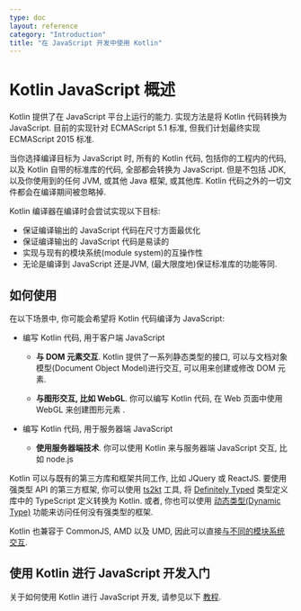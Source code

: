 ```yaml
---
type: doc
layout: reference
category: "Introduction"
title: "在 JavaScript 开发中使用 Kotlin"
---
```


# Kotlin JavaScript 概述

Kotlin 提供了在 JavaScript 平台上运行的能力. 实现方法是将 Kotlin 代码转换为 JavaScript. 目前的实现针对 ECMAScript 5.1 标准, 但我们计划最终实现 ECMAScript 2015 标准.

当你选择编译目标为 JavaScript 时, 所有的 Kotlin 代码, 包括你的工程内的代码, 以及 Kotlin 自带的标准库的代码, 全部都会转换为 JavaScript.
但是不包括 JDK, 以及你使用到的任何 JVM, 或其他 Java 框架, 或其他库. Kotlin 代码之外的一切文件都会在编译期间被忽略掉.

Kotlin 编译器在编译时会尝试实现以下目标:

* 保证编译输出的 JavaScript 代码在尺寸方面最优化
* 保证编译输出的 JavaScript 代码是易读的
* 实现与现有的模块系统(module system)的互操作性
* 无论是编译到 JavaScript 还是JVM, (最大限度地)保证标准库的功能等同.

## 如何使用

在以下场景中, 你可能会希望将 Kotlin 代码编译为 JavaScript:

* 编写 Kotlin 代码, 用于客户端 JavaScript

    * **与 DOM 元素交互**. Kotlin 提供了一系列静态类型的接口, 可以与文档对象模型(Document Object Model)进行交互, 可以用来创建或修改 DOM 元素.

    * **与图形交互, 比如 WebGL**. 你可以编写 Kotlin 代码, 在 Web 页面中使用 WebGL 来创建图形元素 .

* 编写 Kotlin 代码, 用于服务器端 JavaScript

    * **使用服务器端技术**. 你可以使用 Kotlin 来与服务器端 JavaScript 交互, 比如 node.js

Kotlin 可以与既有的第三方库和框架共同工作, 比如 JQuery 或 ReactJS. 要使用强类型 API 的第三方框架, 你可以使用 [ts2kt](https://github.com/kotlin/ts2kt) 工具, 将 [Definitely Typed](http://definitelytyped.org/) 类型定义库中的 TypeScript 定义转换为 Kotlin. 或者, 你也可以使用 [动态类型(Dynamic Type)](dynamic-type.html) 功能来访问任何没有强类型的框架.

Kotlin 也兼容于 CommonJS, AMD 以及 UMD, 因此可以直接[与不同的模块系统交互](/docs/tutorials/javascript/working-with-modules/working-with-modules.html).


## 使用 Kotlin 进行 JavaScript 开发入门

关于如何使用 Kotlin 进行 JavaScript 开发, 请参见以下 [教程](/docs/tutorials/javascript/kotlin-to-javascript/kotlin-to-javascript.html).

